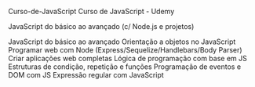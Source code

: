 Curso-de-JavaScript
Curso de JavaScript - Udemy

JavaScript do básico ao avançado (c/ Node.js e projetos)

JavaScript do básico ao avançado
Orientação a objetos no JavaScript
Programar web com Node (Express/Sequelize/Handlebars/Body Parser)
Criar aplicações web completas
Lógica de programação com base em JS    
Estruturas de condição, repetição e funções
Programação de eventos e DOM com JS
Expressão regular com JavaScript


